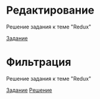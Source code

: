 # Редактирование

Решение задания к теме "Redux"

[Задание](https://github.com/netology-code/ra16-homeworks/tree/master/redux/editing)

# Фильтрация

Решение задания к теме "Redux"

[Задание](https://github.com/netology-code/ra16-homeworks/tree/master/redux/filter)
[Решение](https://github.com/zemlyachev/ra-redux-editing/tree/filter)
